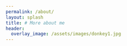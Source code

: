 ```yaml
---      
permalink: /about/
layout: splash
title: # More about me
header:
  overlay_image: /assets/images/donkey1.jpg
---
```


